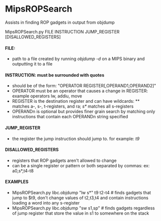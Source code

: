 MipsROPSearch
=============

Assists in finding ROP gadgets in output from objdump

MipsROPSearch.py FILE INSTRUCTION JUMP_REGISTER [DISALLOWED_REGISTERS]

#### FILE: 
- path to a file created by running *objdump -d* on a MIPS binary and outputting it to a file

#### INSTRUCTION: must be surrounded with quotes
- should be of the form: "OPERATOR REGISTER[,OPERAND1,OPERAND2]"
- OPERATOR must be an operator that causes a change in REGISTER: example operators lw, addiu, move
- REGISTER is the destination register and can have wildcards: ** matches a-, s-, t-registers, and ra; _s*_ matches all s-registers
- OPERANDn is optional but provides finer grain search by matching only instructions that contain each OPERANDn string specified

#### JUMP_REGISTER
- the register the jump instruction should jump to. for example: *t9*

#### DISALLOWED_REGISTERS
- registers that ROP gadgets aren't allowed to change
- can be a single register or pattern or both separated by commas: ex: a0,s*,t4-t8

#### EXAMPLES
- MipsROPSearch.py libc.objdump "lw s*" t9 t2-t4 # finds gadgets that jump to $t9, don't change values of t2,t3,t4 and contain instructions loading a word into any s-register
- MipsROPSearch.py libc.objdump "sw s1,sp" # finds gadgets regardless of jump register that store the value in s1 to somewhere on the stack
